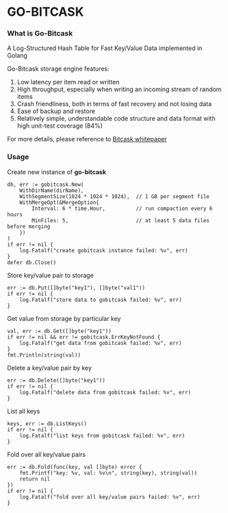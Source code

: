 # GO-BITCASK

### What is Go-Bitcask
A Log-Structured Hash Table for Fast Key/Value Data implemented in Golang

Go-Bitcask storage engine features:
1. Low latency per item read or written
2. High throughput, especially when writing an incoming stream of random items
3. Crash friendliness, both in terms of fast recovery and not losing data
4. Ease of backup and restore
5. Relatively simple, understandable code structure and data format with high unit-test coverage (84%)

For more details, please reference to [Bitcask whitepaper](https://riak.com/assets/bitcask-intro.pdf)

### Usage
Create new instance of **go-bitcask**
```
db, err := gobitcask.New(
    WithDirName(dirName),
    WithSegmentSize(1024 * 1024 * 1024),  // 1 GB per segment file
    WithMergeOpt(&MergeOption{
        Interval: 6 * time.Hour,          // run compaction every 6 hours
        MinFiles: 5,                      // at least 5 data files before merging
    })
)
if err != nil {
    log.Fatalf("create gobitcask instance failed: %v", err)
}
defer db.Close()
```

Store key/value pair to storage
```
err := db.Put([]byte("key1"), []byte("val1"))
if err != nil {
    log.Fatalf("store data to gobitcask failed: %v", err)
}
```

Get value from storage by particular key
```
val, err := db.Get([]byte("key1"))
if err != nil && err != gobitcask.ErrKeyNotFound {
    log.Fatalf("get data from gobitcask failed: %v", err)
}
fmt.Println(string(val))
```

Delete a key/value pair by key
```
err := db.Delete([]byte("key1"))
if err != nil {
    log.Fatalf("delete data from gobitcask failed: %v", err)
}
```

List all keys
```
keys, err := db.ListKeys()
if err != nil {
    log.Fatalf("list keys from gobitcask failed: %v", err)
}
```

Fold over all key/value pairs
```
err := db.Fold(func(key, val []byte) error {
    fmt.Printf("key: %v, val: %v\n", string(key), string(val))
    return nil
})
if err != nil {
    log.Fatalf("fold over all key/value pairs failed: %v", err)
}
```